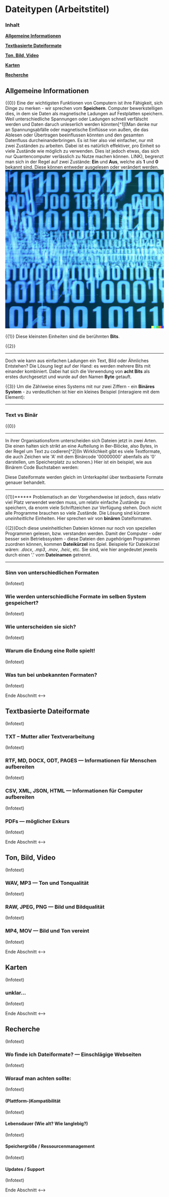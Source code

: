 <!--
author:  Swantje Piotrowski, Lukas Eweleit, Erik Stoffer, Penelope Stibane, Caroline Beckmann, Arnold A. Willemer

email:    s.piotrowski@email.uni-kiel.de, stu217721@mail.uni-kiel.de, stu201059@mail.uni-kiel.de, stu210544@mail.uni-kiel.de, stu204392@mail.uni-kiel.de

version:  0.0.1

@icon: https://www.uni-kiel.de/ps/cgi-bin/logos/files/cau/norm-de/cau-norm-de-lilagrey-rgb-0720.png

language: de

narrator: Deutsch Female, Male

comment: Der digitale Baustein zu Digital Literacy  möchte Studierende  einen Überblick über künftige Schlüsselqualifikationen ermöglichen. Sie sollen verstehen, welche Kompetenzen künftige Berufs- und Arbeitsfelder erfordern und in der Lage sein, Digital Literacy in einem Lernprozess zu erfahren und zu beurteilen. Nach dieser Lerneinheit sollen Studierende  differenziert und reflektiert Tools und Software anwenden können.

 Den Studierenden sollen die Vorteile des kollaborativen Arbeitens als Teil der Digital Literacy näher gebracht werden. Hierbei steht insbesondere der Anbieter "cryptpad" im Fokus, dessen Funktionsweise anhand einzelner Foto- und Videosequenzen veranschaulicht wird. Am Ende dieses Abschnittes sollen die Studierenden die Vorzüge von digital-kollaborativen Arbeiten kennen und die grundsätzliche Bedienung des Tools cryptpad verstanden haben.

Ziel ist die Präsentation von Techniken und Instrumenten der digitalen
Literaturrecherche sowie Möglichkeiten der Literaturverwaltung.

Leitfaden zum Erstellen einer Formatvorlage in Word

base: https://cloudlab-olathub.rz.uni-kiel.de/user/suzuv062/106513175450593/liascript-preview/

logo: zerosOnesDalle.png
-->

# Dateitypen (Arbeitstitel)

<h3>Inhalt</h3>

[**Allgemeine Informationen**](#2)

[**Textbasierte Dateiformate**](#8)

[**Ton, Bild, Video**](#13)

[**Karten**](#17)

[**Recherche**](#19)







## Allgemeine Informationen

{{0}} 
Eine der wichtigsten Funktionen von Computern ist ihre Fähigkeit, sich Dinge zu merken - wir sprechen vom **Speichern**. Computer bewerkstelligen dies, in dem sie Daten als magnetische Ladungen auf Festplatten speichern. Weil unterschiedliche Spannungen oder Ladungen schnell verfälscht werden und Daten daruch unleserlich werden könnten[^1](Man denke nur an Spannungsabfälle oder magnetische Einflüsse von außen, die das Ablesen oder Übertragen beeinflussen könnten und den gesamten Datenfluss durcheinanderbringen. Es ist hier also viel einfacher, nur mit zwei Zuständen zu arbeiten. Dabei ist es natürlich effektiver, pro Einheit so viele Zustände wie möglich zu verwenden. Dies ist jedoch etwas, das sich nur Quantencomputer verlässlich zu Nutze machen können. LINK), begrenzt man sich in der Regel auf zwei Zustände: **Ein** und **Aus**, welche als **1** und **0** bekannt sind. Diese können entweder ausgelesen oder verändert werden. ![DALL.E art - zeros and ones](zerosOnesDalle.png)

{{1}} Diese kleinsten Einheiten sind die berühmten **Bits**.

{{2}}
**************
Doch wie kann aus einfachen Ladungen ein Text, Bild oder Ähnliches Entstehen? 
Die Lösung liegt auf der Hand: es werden mehrere Bits mit einander kombiniert.
Dabei hat sich die Verwendung von **acht Bits** als erstes durchgesetzt und wurde auf den Namen **Byte** getauft.

{{3}} Um die Zählweise eines Systems mit nur zwei Ziffern - ein **Binäres System** - zu verdeutlichen ist hier ein kleines Beispiel (interagiere mit dem Element): 
<script input="number" value="22" min="0" max="1000000">
let i = @input // direct usage as a number
let j = (@input >>> 0).toString(2)

i + " = " + j
</script>

************



### Text vs Binär
{{0}}
******
In ihrer Organisationsform unterscheiden sich Dateien jetzt in zwei Arten.
Die einen halten sich strikt an eine Aufteilung in 8er-Blöcke, also Bytes, in der Regel um Text zu codieren[^2](In Wirklichkeit gibt es viele Textformate, die auch Zeichen wie 'A' mit dem Binärcode '00000000' abenfalls als '0' darstellen, um Speicherplatz zu schonen.)
Hier ist ein beispiel, wie aus Binärem Code Buchstaben werden: 
<script input="number" value="65" min="33" max="126">
let i = @input
let j = (@input >>> 0).toString(2)
let k = String.fromCharCode(i)

i + " = " + j + " = " + k
</script>
Diese Dateiformate werden gleich im Unterkapitel über textbasierte Formate genauer behandelt.

******

{{1}}******
Problematisch an der Vorgehendweise ist jedoch, dass relativ viel Platz verwendet werden muss, um relativ einfache Zustände zu speichern, da enorm viele Schriftzeichen zur Verfügung stehen. Doch nicht alle Programme brauchen so viele Zustände. Die Lösung sind kürzere *uneinheitliche* Einheiten. Hier sprechen wir von **binären** Dateiformaten.

{{2}}Doch diese uneinheitlichen Dateien können nur noch von speziellen Programmen gelesen, bzw. verstanden werden. Damit der Computer - oder besser sein Betriebssystem - diese Dateien den zugehörigen Programmen zuordnen können, kommen **Dateikürzel** ins Spiel. Beispiele für Dateikürzel wären: .*docx*, .*mp3*, .*mov*, .*heic*, etc. Sie sind, wie hier angedeutet jeweils durch einen '.' vom **Dateinamen** getrennt. 

******


### Sinn von unterschiedlichen Formaten

(Infotext)


### Wie werden unterschiedliche Formate im selben System gespeichert? 

(Infotext)



### Wie unterscheiden sie sich?

(Infotext)


### Warum die Endung eine Rolle spielt!

(Infotext)


### Was tun bei unbekannten Formaten? 

(Infotext)




<!--> Ende Abschnitt <-->

## Textbasierte Dateiformate

(Infotext)


### TXT – Mutter aller Textverarbeitung

(Infotext)



### RTF, MD, DOCX, ODT, PAGES — Informationen für Menschen aufbereiten

(Infotext)



### CSV, XML, JSON, HTML — Informationen für Computer aufbereiten

(Infotext)



### PDFs — möglicher Exkurs

(Infotext)






<!--> Ende Abschnitt <-->

## Ton, Bild, Video

(Infotext)

### WAV, MP3 — Ton und Tonqualität

(Infotext)



### RAW, JPEG, PNG — Bild und Bildqualität

(Infotext)



### MP4, MOV — Bild und Ton vereint

(Infotext)



<!--> Ende Abschnitt <-->

## Karten

(Infotext)

### unklar...

(Infotext)



<!--> Ende Abschnitt <-->

## Recherche

(Infotext)

### Wo finde ich Dateiformate? — Einschlägige Webseiten

(Infotext)



### Worauf man achten sollte:

(Infotext)

#### (Plattform-)Kompatibilität

(Infotext)



#### Lebensdauer (Wie alt? Wie langlebig?)

(Infotext)



#### Speichergröße / Ressourcenmanagement

(Infotext)



#### Updates / Support

(Infotext)

<!--> Ende Abschnitt <-->





